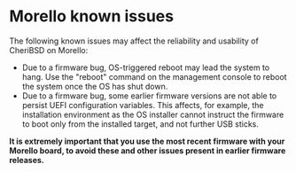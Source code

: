 # Morello known issues

The following known issues may affect the reliability and usability of
CheriBSD on Morello:

- Due to a firmware bug, OS-triggered reboot may lead the system to hang.
  Use the "reboot" command on the management console to reboot the system
  once the OS has shut down.
- Due to a firmware bug, some earlier firmware versions are not able to
  persist UEFI configuration variables.
  This affects, for example, the installation environment as the OS installer
  cannot instruct the firmware to boot only from the installed target, and not
  further USB sticks.

**It is extremely important that you use the most recent firmware with your
Morello board, to avoid these and other issues present in earlier firmware
releases.**
